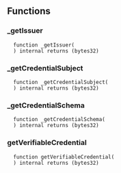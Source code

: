 


## Functions
### _getIssuer
```solidity
  function _getIssuer(
  ) internal returns (bytes32)
```




### _getCredentialSubject
```solidity
  function _getCredentialSubject(
  ) internal returns (bytes32)
```




### _getCredentialSchema
```solidity
  function _getCredentialSchema(
  ) internal returns (bytes32)
```




### getVerifiableCredential
```solidity
  function getVerifiableCredential(
  ) internal returns (bytes32)
```




